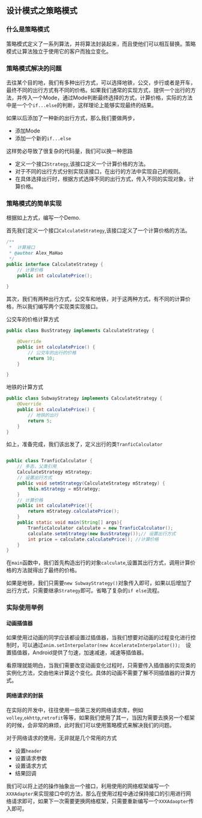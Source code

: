 ## 设计模式之策略模式

### 什么是策略模式

策略模式定义了一系列算法，并将算法封装起来，而且使他们可以相互替换。策略模式让算法独立于使用它的客户而独立变化。

### 策略模式解决的问题

去往某个目的地，我们有多种出行方式，可以选择地铁，公交，步行或者是开车，最终不同的出行方式有不同的价格。如果我们通常的实现方式，提供一个出行的方法，并传入一个Mode，通过Mode判断最终选择的方式，计算价格，实际的方法中是一个个`if...else`的判断，这样理论上能够实现最终的结果。

如果以后添加了一种新的出行方式，那么我们要做两步，

- 添加Mode
- 添加一个新的`if...else`

这样势必导致了很复杂的代码量，我们可以换一种思路

- 定义一个接口`Strategy`,该接口定义一个计算价格的方法。
- 对于不同的出行方式分别实现该接口，在出行的方法中实现自己的规则。
- 在具体选择出行时，根据方式选择不同的出行方式，传入不同的实现对象，计算价格。

### 策略模式的简单实现

根据如上方式，编写一个Demo.

首先我们定义一个接口`CalculateStrategy`,该接口定义了一个计算价格的方法。

```java 
/**
 *  计算接口
 * @author Alex_MaHao
 */
public interface CalculateStrategy {
	// 计算价格
	public int calculatePrice();
	
}

```

其次，我们有两种出行方式，公交车和地铁，对于这两种方式，有不同的计算价格，所以我们编写两个实现类实现接口。

公交车的价格计算方式

```java
public class BusStrategy implements CalculateStrategy {

	@Override
	public int calculatePrice() {
		// 公交车的出行的价格
		return 10;
	}

}

```

地铁的计算方式

```java 
public class SubwayStrategy implements CalculateStrategy {
	@Override
	public int calculatePrice() {
		// 地铁的出行
		return 5;
	}
}

```


如上，准备完成，我们该出发了，定义出行的类`TranficCalculator`

```java 

public class TranficCalculator {
	// 多态，父类引用
	CalculateStrategy mStrategy;
	// 设置出行方式
	public void setmStrategy(CalculateStrategy mStrategy) {
		this.mStrategy = mStrategy;
	}
	// 计算价格
	public int calculatePrice(){
		return mStrategy.calculatePrice();
	}
	public static void main(String[] args){
		TranficCalculator calculate = new TranficCalculator();
		calculate.setmStrategy(new BusStrategy());// 设置出行方式
		int price = calculate.calculatePrice(); //计算价格
	}
}

```

在`main`函数中，我们首先构造出行的对象`calculate`,设置其出行方式，调用计算价格的方法就得出了最终的价格。

如果是地铁，我们只需要`new SubwayStrategy()`对象传入即可，如果以后增加了出行方式，只需要继承`Strategy`即可。省略了复杂的`if else`流程。

### 实际使用举例

#### 动画插值器

如果使用过动画的同学应该都设置过插值器，当我们想要对动画的过程变化进行控制时，可以通过`anim.setInterpolator(new AccelerateInterpolator());  `设置插值器，Android提供了匀速，加速减速，减速等插值器。

看原理就能明白，当我们需要改变动画变化过程时，只需要传入插值器的实现类的实例化方法，交由他来计算这个变化。具体的动画不需要了解不同插值器的计算方式。

#### 网络请求的封装

在实际的开发中，往往使用一些第三发的网络请求库，例如`volley`,`okhttp`,`retrofit`等等，如果我们使用了其一，当因为需要去换另一个框架的时候，会非常的麻烦，此时我们可以使用策略模式来解决我们的问题。

对于网络请求的使用，无非就是几个常用的方式

- 设置`header`
- 设置请求参数
- 设置请求方式
- 结果回调

我们可以将上述的操作抽象出一个接口，利用使用的网络框架编写一个`XXXAdapter`来实现接口中的方法，那么在使用过程中通过保持接口的引用进行网络请求即可，如果下一次需要更换网络框架，只需要重新编写一个`XXXAdaopter`传入即可。